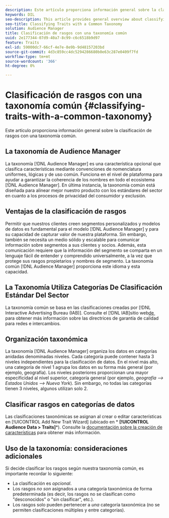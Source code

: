 ```yaml
---
description: Este artículo proporciona información general sobre la clasificación de rasgos con una taxonomía común.
keywords: DIL
seo-description: This article provides general overview about classifying traits with a common taxonomy.
seo-title: Classifying Traits with a Common Taxonomy
solution: Audience Manager
title: Clasificación de rasgos con una taxonomía común
uuid: 2e177344-07d9-40a7-8c99-c6c6518b9d97
feature: Traits
exl-id: 59000dc7-66cf-4e7e-8e9b-9d48157203bd
source-git-commit: 4d3c859cc4dc5294286680b0e63c287e0409f7fd
workflow-type: tm+mt
source-wordcount: '366'
ht-degree: 0%

---
```


# Clasificación de rasgos con una taxonomía común {#classifying-traits-with-a-common-taxonomy}

Este artículo proporciona información general sobre la clasificación de rasgos con una taxonomía común.

## La taxonomía de Audience Manager

<!-- c_common_taxonomy_about.xml -->

La taxonomía [!DNL Audience Manager] es una característica opcional que clasifica características mediante convenciones de nomenclatura uniformes, lógicas y de uso común. Funciona en el nivel de plataforma para ayudar a garantizar la coherencia de los nombres en todo el ecosistema [!DNL Audience Manager]. En última instancia, la taxonomía común está diseñada para alinear mejor nuestro producto con los estándares del sector en cuanto a los procesos de privacidad del consumidor y exclusión.

## Ventajas de la clasificación de rasgos

Permitir que nuestros clientes creen segmentos personalizados y modelos de datos es fundamental para el modelo [!DNL Audience Manager] y para su capacidad de capturar valor de nuestra plataforma. Sin embargo, también se necesita un medio sólido y escalable para comunicar información sobre segmentos a sus clientes y socios. Además, esta comunicación requiere que la información del segmento se comparta en un lenguaje fácil de entender y comprendido universalmente, a la vez que protege sus rasgos propietarios y nombres de segmento. La taxonomía común [!DNL Audience Manager] proporciona este idioma y esta capacidad.

## La Taxonomía Utiliza Categorías De Clasificación Estándar Del Sector

La taxonomía común se basa en las clasificaciones creadas por [!DNL Interactive Advertising Bureau (IAB)]. Consulte el [!DNL IAB]sitio web[&#x200B; de &#x200B;](https://www.iab.net/iab_products_and_industry_services/508676/ne_guidelines) para obtener más información sobre las directrices de garantía de calidad para redes e intercambios.

## Organización taxonómica

La taxonomía [!DNL Audience Manager] organiza los datos en categorías anidadas denominadas niveles. Cada categoría puede contener hasta 3 niveles independientes para la clasificación de datos. En el nivel más alto, una categoría de nivel 1 agrupa los datos en su forma más general (por ejemplo, geografía). Los niveles posteriores proporcionan una mayor especificidad al nivel superior, categoría general (por ejemplo, *geografía —> Estados Unidos —> Nueva York*). Sin embargo, no todas las categorías tienen 3 niveles, algunos utilizan solo 2.

## Clasificar rasgos en categorías de datos

Las clasificaciones taxonómicas se asignan al crear o editar características en [!UICONTROL Add New Trait Wizard] (ubicado en * **[!UICONTROL Audience Data > Traits]***). Consulte la [documentación sobre la creación de características](../../features/traits/create-onboarded-rule-based-traits.md) para obtener más información.

## Uso de la taxonomía: consideraciones adicionales

Si decide clasificar los rasgos según nuestra taxonomía común, es importante recordar lo siguiente:

* La clasificación es *opcional*.
* Los rasgos *no son* asignados a una categoría taxonómica de forma predeterminada (es decir, los rasgos no se clasifican como &quot;desconocidos&quot; o &quot;sin clasificar&quot;, etc.).
* Los rasgos solo pueden pertenecer a *una* categoría taxonómica (no se permiten clasificaciones múltiples y entre categorías).
